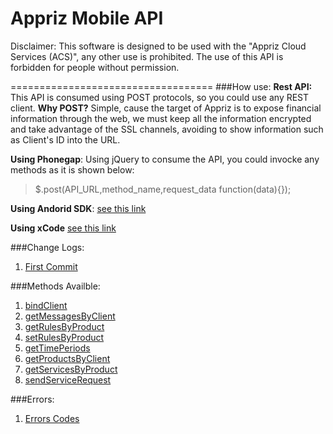 Appriz Mobile API
===================================
Disclaimer:
This software is designed to be used with the "Appriz Cloud Services (ACS)", any other use is prohibited. The use of this API is forbidden for people without permission.

===================================
###How use:
**Rest API:** This API is consumed using POST protocols, so you could use any REST client. **Why POST?** Simple,  cause  the target of Appriz is to expose financial information through the web, we must keep all the information encrypted and take advantage of the SSL channels, avoiding to show information such as Client's ID into the URL.

**Using Phonegap**: Using jQuery to consume the API,  you could invocke any methods as it is shown below:
> $.post(API_URL,method_name,request_data function(data){});

**Using Andorid SDK**:
[see this link](http://hmkcode.com/android-parsing-json-data/)

**Using xCode**
[see this link](http://spring.io/guides/gs/consuming-rest-ios/)

###Change Logs:
  1. [First Commit](changelogs/2014-07-18.md)

###Methods Availble:
  1. [bindClient](doc/bindClient.md)
  2. [getMessagesByClient](doc/getMessagesByClient.md)
  3. [getRulesByProduct](doc/getRulesByProduct.md)
  4. [setRulesByProduct](doc/setRulesByProduct.md)
  5. [getTimePeriods](doc/getTimePeriods.md)
  6. [getProductsByClient](doc/getProductsByClient.md)
  7. [getServicesByProduct](doc/getServicesByProduct.md)
  8. [sendServiceRequest](doc/sendServiceRequest.md)

###Errors:
  1. [Errors Codes](doc/error_codes.md)

